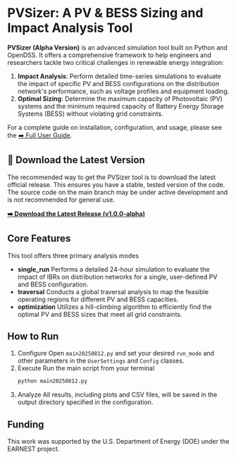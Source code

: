 # PVSizer: A PV & BESS Sizing and Impact Analysis Tool

**PVSizer (Alpha Version)**  is an advanced simulation tool built on Python and OpenDSS. It offers a comprehensive framework to help engineers and researchers tackle two critical challenges in renewable energy integration:

1.  **Impact Analysis**: Perform detailed time-series simulations to evaluate the impact of specific PV and BESS configurations on the distribution network's performance, such as voltage profiles and equipment loading.
2.  **Optimal Sizing**: Determine the maximum capacity of Photovoltaic (PV) systems and the minimum required capacity of Battery Energy Storage Systems (BESS) without violating grid constraints.

For a complete guide on installation, configuration, and usage, please see the [➡️ Full User Guide](User_guide.md).

## 🚀 Download the Latest Version

The recommended way to get the PVSizer tool is to download the latest official release. This ensures you have a stable, tested version of the code. The source code on the main branch may be under active development and is not recommended for general use.

**[➡️ Download the Latest Release (v1.0.0-alpha)](https://github.com/yayuyang/PVSizer_Tool_AlphaVersion/releases)**

## Core Features

This tool offers three primary analysis modes

-  **single_run** Performs a detailed 24-hour simulation to evaluate the impact of IBRs on distribution networks for a single, user-defined PV and BESS configuration.
-  **traversal** Conducts a global traversal analysis to map the feasible operating regions for different PV and BESS capacities.
-  **optimization** Utilizes a hill-climbing algorithm to efficiently find the optimal PV and BESS sizes that meet all grid constraints.

## How to Run

1.  Configure Open `main20250812.py` and set your desired `run_mode` and other parameters in the `UserSettings` and `Config` classes.
2.  Execute Run the main script from your terminal
    ```bash
    python main20250812.py
    ```
3.  Analyze All results, including plots and CSV files, will be saved in the output directory specified in the configuration.

## Funding


This work was supported by the U.S. Department of Energy (DOE) under the EARNEST project.






